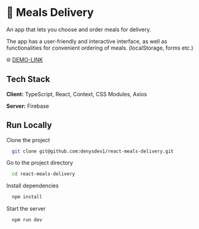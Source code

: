 # 🍕 Meals Delivery

An app that lets you choose and order meals for delivery.

The app has a user-friendly and interactive interface, as well as functionalities for convenient ordering of meals. (localStorage, forms etc.)

🌐 [DEMO-LINK](https://react-meals-delivery-six.vercel.app/)


## Tech Stack

**Client:** TypeScript, React, Context, CSS Modules, Axios

**Server:** Firebase


## Run Locally

Clone the project

```bash
  git clone git@github.com:denysdev1/react-meals-delivery.git
```

Go to the project directory

```bash
  cd react-meals-delivery
```

Install dependencies

```bash
  npm install
```

Start the server

```bash
  npm run dev
```


